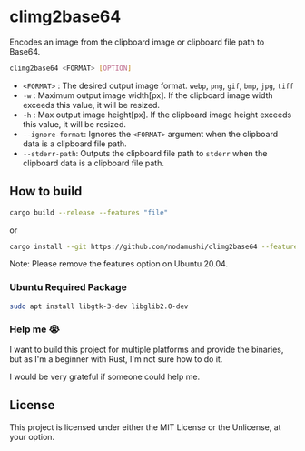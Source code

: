 # climg2base64

Encodes an image from the clipboard image or clipboard file path to Base64.

```sh
climg2base64 <FORMAT> [OPTION]
```

- `<FORMAT>` : The desired output image format. `webp`, `png`, `gif`, `bmp`, `jpg`, `tiff`
- `-w` : Maximum output image width[px]. If the clipboard image width exceeds this value, it will be resized.
- `-h` : Max output image height[px].  If the clipboard image height exceeds this value, it will be resized.
- `--ignore-format`: Ignores the `<FORMAT>` argument when the clipboard data is a clipboard file path.
- `--stderr-path`: Outputs the clipboard file path to `stderr` when the clipboard data is a clipboard file path.


## How to build

```sh
cargo build --release --features "file"
```

or

```sh
cargo install --git https://github.com/nodamushi/climg2base64 --features "file"
```

Note: Please remove the features option on Ubuntu 20.04.

### Ubuntu Required Package

```sh
sudo apt install libgtk-3-dev libglib2.0-dev
```

### Help me 😭

I want to build this project for multiple platforms and provide the binaries, but as I'm a beginner with Rust, I'm not sure how to do it.

I would be very grateful if someone could help me.

## License

This project is licensed under either the MIT License or the Unlicense, at your option.


